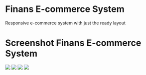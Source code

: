 <h1>Finans E-commerce System</h1>
<p style="text-align:justify">
Responsive e-commerce system with just the ready layout
</p>

<h1>Screenshot Finans E-commerce System</h1>
<img src="https://user-images.githubusercontent.com/77009586/120401269-f65dbd00-c315-11eb-9599-17b5c1af556c.PNG" />
<img src="https://user-images.githubusercontent.com/77009586/120401267-f65dbd00-c315-11eb-9733-9be1fc3aa4da.PNG" />
<img src="https://user-images.githubusercontent.com/77009586/120401266-f5c52680-c315-11eb-8742-7e8cbf54010d.PNG" />
<img src="https://user-images.githubusercontent.com/77009586/120401263-f52c9000-c315-11eb-811a-6bf9ae6bb5a8.PNG" />
